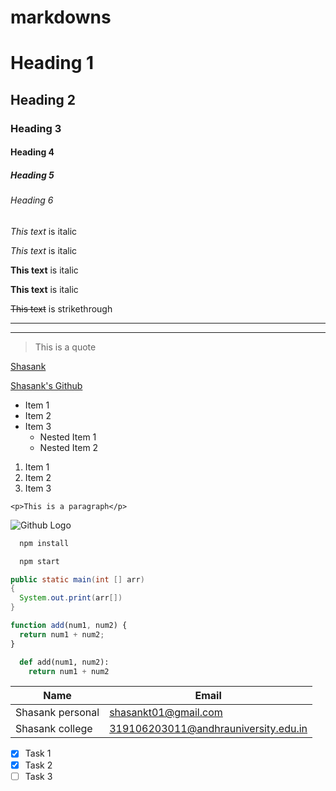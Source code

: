 # markdowns

<!-- Headings -->

# Heading 1

## Heading 2

### Heading 3

#### Heading 4

##### Heading 5

###### Heading 6

<!-- Italics -->

_This text_ is italic

_This text_ is italic

<!-- Strong -->

**This text** is italic

**This text** is italic

<!-- Strikethrough -->

~~This text~~ is strikethrough

<!-- Horizontal Rule -->

---

---

<!-- Blockquote -->

> This is a quote

<!-- Links -->

[Shasank](https://github.com/greenlant)

[Shasank's Github](https://github.com/greenlant "Shasank's Github")

<!-- UL -->

- Item 1
- Item 2
- Item 3
  - Nested Item 1
  - Nested Item 2

<!-- OL -->

1. Item 1
1. Item 2
1. Item 3

<!-- Inline Code Block -->

`<p>This is a paragraph</p>`

<!-- Images -->

![Github Logo](https://encrypted-tbn0.gstatic.com/images?q=tbn:ANd9GcRIPPlnUnhPRbSLfZr0TctDI3RN7mB7hqw8aqJjMCZaS9NvUQk&s)

<!-- Github Markdown -->

<!-- Code Blocks -->

```bash
  npm install

  npm start
```

```java
public static main(int [] arr)
{
  System.out.print(arr[])
}
```

```javascript
function add(num1, num2) {
  return num1 + num2;
}
```

```python
  def add(num1, num2):
    return num1 + num2
```

<!-- Tables -->

| Name             | Email                                |
| ---------------- | ------------------------------------ |
| Shasank personal | shasankt01@gmail.com                 |
| Shasank college  | 319106203011@andhrauniversity.edu.in |

<!-- Task List -->

- [x] Task 1
- [x] Task 2
- [ ] Task 3
